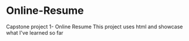 # Online-Resume
Capstone project 1- Online Resume This project uses html and showcase what I've learned so far 
